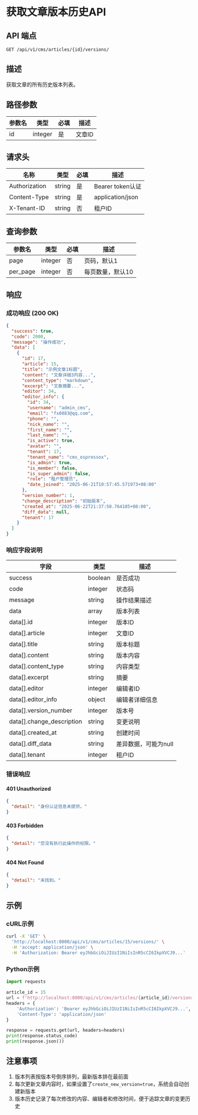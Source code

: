 # 获取文章版本历史API

## API 端点

```
GET /api/v1/cms/articles/{id}/versions/
```

## 描述

获取文章的所有历史版本列表。

## 路径参数

| 参数名 | 类型 | 必填 | 描述 |
|--------|------|------|------|
| id | integer | 是 | 文章ID |

## 请求头

| 名称 | 类型 | 必填 | 描述 |
|------|------|------|------|
| Authorization | string | 是 | Bearer token认证 |
| Content-Type | string | 是 | application/json |
| X-Tenant-ID | string | 否 | 租户ID |

## 查询参数

| 参数名 | 类型 | 必填 | 描述 |
|--------|------|------|------|
| page | integer | 否 | 页码，默认1 |
| per_page | integer | 否 | 每页数量，默认10 |

## 响应

### 成功响应 (200 OK)

```json
{
  "success": true,
  "code": 2000,
  "message": "操作成功",
  "data": [
    {
      "id": 17,
      "article": 15,
      "title": "示例文章1标题",
      "content": "文章详细3内容...",
      "content_type": "markdown",
      "excerpt": "文章摘要...",
      "editor": 34,
      "editor_info": {
        "id": 34,
        "username": "admin_cms",
        "email": "fx0883@qq.com",
        "phone": "",
        "nick_name": "",
        "first_name": "",
        "last_name": "",
        "is_active": true,
        "avatar": "",
        "tenant": 17,
        "tenant_name": "cms_espressox",
        "is_admin": true,
        "is_member": false,
        "is_super_admin": false,
        "role": "租户管理员",
        "date_joined": "2025-06-21T10:57:45.571973+08:00"
      },
      "version_number": 1,
      "change_description": "初始版本",
      "created_at": "2025-06-22T21:37:50.764185+08:00",
      "diff_data": null,
      "tenant": 17
    }
  ]
}
```

### 响应字段说明

| 字段 | 类型 | 描述 |
|------|------|------|
| success | boolean | 是否成功 |
| code | integer | 状态码 |
| message | string | 操作结果描述 |
| data | array | 版本列表 |
| data[].id | integer | 版本ID |
| data[].article | integer | 文章ID |
| data[].title | string | 版本标题 |
| data[].content | string | 版本内容 |
| data[].content_type | string | 内容类型 |
| data[].excerpt | string | 摘要 |
| data[].editor | integer | 编辑者ID |
| data[].editor_info | object | 编辑者详细信息 |
| data[].version_number | integer | 版本号 |
| data[].change_description | string | 变更说明 |
| data[].created_at | string | 创建时间 |
| data[].diff_data | string | 差异数据，可能为null |
| data[].tenant | integer | 租户ID |

### 错误响应

#### 401 Unauthorized

```json
{
  "detail": "身份认证信息未提供。"
}
```

#### 403 Forbidden

```json
{
  "detail": "您没有执行此操作的权限。"
}
```

#### 404 Not Found

```json
{
  "detail": "未找到。"
}
```

## 示例

### cURL示例

```bash
curl -X 'GET' \
  'http://localhost:8000/api/v1/cms/articles/15/versions/' \
  -H 'accept: application/json' \
  -H 'Authorization: Bearer eyJhbGciOiJIUzI1NiIsInR5cCI6IkpXVCJ9...'
```

### Python示例

```python
import requests

article_id = 15
url = f'http://localhost:8000/api/v1/cms/articles/{article_id}/versions/'
headers = {
    'Authorization': 'Bearer eyJhbGciOiJIUzI1NiIsInR5cCI6IkpXVCJ9...',
    'Content-Type': 'application/json'
}

response = requests.get(url, headers=headers)
print(response.status_code)
print(response.json())
```

## 注意事项

1. 版本列表按版本号倒序排列，最新版本排在最前面
2. 每次更新文章内容时，如果设置了`create_new_version=true`，系统会自动创建新版本
3. 版本历史记录了每次修改的内容、编辑者和修改时间，便于追踪文章的变更历史 
